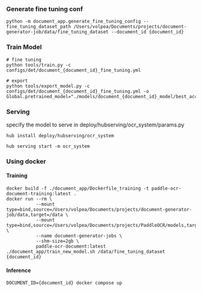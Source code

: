 ### Generate fine tuning conf
```
python -m document_app.generate_fine_tuning_config --fine_tuning_dataset_path /Users/volpea/Documents/projects/document-generator-job/data/fine_tuning_dataset --document_id {document_id}
```

### Train Model
```
# fine tuning
python tools/train.py -c configs/det/document_{document_id}_fine_tuning.yml

# export
python tools/export_model.py -c configs/det/document_{document_id}_fine_tuning.yml -o Global.pretrained_model="./models/document_{document_id}_model/best_accuracy"
```

### Serving

specify the model to serve in deploy/hubserving/ocr_system/params.py

```
hub install deploy/hubserving/ocr_system

hub serving start -m ocr_system
```

### Using docker
#### Training
```
docker build -f ./document_app/Dockerfile_training -t paddle-ocr-document-training:latest .
docker run --rm \
           --mount type=bind,source=/Users/volpea/Documents/projects/document-generator-job/data,target=/data \
           --mount type=bind,source=/Users/volpea/Documents/projects/PaddleOCR/models,target=/models \
           --name document-generator-jobs \
           --shm-size=2gb \
           paddle-ocr-document:latest ./document_app/train_new_model.sh /data/fine_tuning_dataset {document_id}
```

#### Inference
```
DOCUMENT_ID={document_id} docker compose up
```